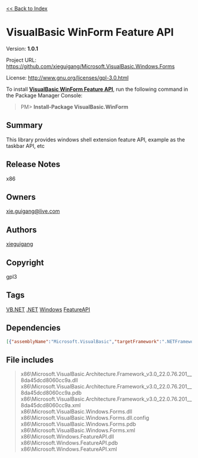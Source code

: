[<< Back to Index](https://github.com/xieguigang/nuget-backup)
# VisualBasic WinForm Feature API

Version: **1.0.1**

Project URL: https://github.com/xieguigang/Microsoft.VisualBasic.Windows.Forms

License: http://www.gnu.org/licenses/gpl-3.0.html

To install **[VisualBasic WinForm Feature API](https://www.nuget.org/packages/VisualBasic.WinForm/)**, run the following command in the Package Manager Console:
> PM>  **Install-Package VisualBasic.WinForm**


## Summary


This library provides windows shell extension feature API, example as the taskbar API, etc
## Release Notes
x86
## Owners
xie.guigang@live.com
## Authors
[xieguigang](https://www.nuget.org/profiles/xieguigang)
## Copyright
gpl3
## Tags
[VB.NET](https://www.nuget.org/packages?q=Tags%3A"VB.NET") [.NET](https://www.nuget.org/packages?q=Tags%3A".NET") [Windows](https://www.nuget.org/packages?q=Tags%3A"Windows") [FeatureAPI](https://www.nuget.org/packages?q=Tags%3A"FeatureAPI")
## Dependencies
>
```json
[{"assemblyName":"Microsoft.VisualBasic","targetFramework":".NETFramework4.6"}]
```


## File includes
> x86\Microsoft.VisualBasic.Architecture.Framework_v3.0_22.0.76.201__8da45dcd8060cc9a.dll<br />
> x86\Microsoft.VisualBasic.Architecture.Framework_v3.0_22.0.76.201__8da45dcd8060cc9a.pdb<br />
> x86\Microsoft.VisualBasic.Architecture.Framework_v3.0_22.0.76.201__8da45dcd8060cc9a.xml<br />
> x86\Microsoft.VisualBasic.Windows.Forms.dll<br />
> x86\Microsoft.VisualBasic.Windows.Forms.dll.config<br />
> x86\Microsoft.VisualBasic.Windows.Forms.pdb<br />
> x86\Microsoft.VisualBasic.Windows.Forms.xml<br />
> x86\Microsoft.Windows.FeatureAPI.dll<br />
> x86\Microsoft.Windows.FeatureAPI.pdb<br />
> x86\Microsoft.Windows.FeatureAPI.xml<br />
